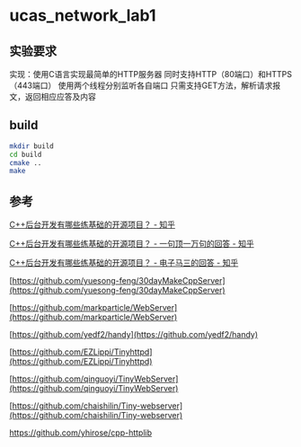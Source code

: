 <!--
 * @Author: starrysky9959 965105951@qq.com
 * @Date: 2022-10-16 15:14:19
 * @LastEditors: starrysky9959 965105951@qq.com
 * @LastEditTime: 2022-11-03 13:22:50
 * @Description: 
-->
# ucas_network_lab1

## 实验要求
实现：使用C语言实现最简单的HTTP服务器
同时支持HTTP（80端口）和HTTPS（443端口）
使用两个线程分别监听各自端口
只需支持GET方法，解析请求报文，返回相应应答及内容

## build
``` bash
mkdir build
cd build
cmake ..
make
```


## 参考
[C++后台开发有哪些练基础的开源项目？ - 知乎](https://www.zhihu.com/question/39169728)

[C++后台开发有哪些练基础的开源项目？ - 一句顶一万句的回答 - 知乎](https://www.zhihu.com/question/39169728/answer/1124447213)

[C++后台开发有哪些练基础的开源项目？ - 电子马三的回答 - 知乎](https://www.zhihu.com/question/39169728/answer/1177438242)

[https://github.com/yuesong-feng/30dayMakeCppServer](https://github.com/yuesong-feng/30dayMakeCppServer)

[https://github.com/markparticle/WebServer](https://github.com/markparticle/WebServer)

[https://github.com/yedf2/handy](https://github.com/yedf2/handy)

[https://github.com/EZLippi/Tinyhttpd](https://github.com/EZLippi/Tinyhttpd)


[https://github.com/qinguoyi/TinyWebServer](https://github.com/qinguoyi/TinyWebServer)

[https://github.com/chaishilin/Tiny-webserver](https://github.com/chaishilin/Tiny-webserver)

https://github.com/yhirose/cpp-httplib